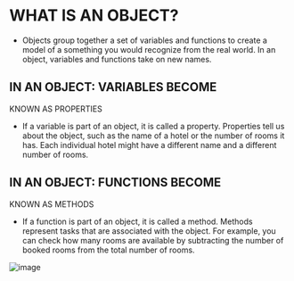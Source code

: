 # WHAT IS AN OBJECT? 

* Objects group together a set of variables and functions to create a model 
of a something you would recognize from the real world. In an object, 
variables and functions take on new names. 

## IN AN OBJECT: VARIABLES BECOME 
KNOWN AS PROPERTIES 
* If a variable is part of an object, it is called a 
property. Properties tell us about the object, such as 
the name of a hotel or the number of rooms it has. 
Each individual hotel might have a different name 
and a different number of rooms. 

## IN AN OBJECT: FUNCTIONS BECOME 
KNOWN AS METHODS 
* If a function is part of an object, it is called a method. 
Methods represent tasks that are associated with 
the object. For example, you can check how many 
rooms are available by subtracting the number of 
booked rooms from the total number of rooms. 


![image](https://qph.fs.quoracdn.net/main-qimg-a7c174867388a03db5c349e2b2570876.webp)
